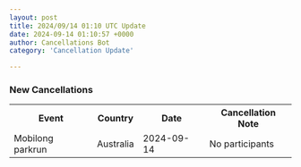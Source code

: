 ```yaml
---
layout: post
title: 2024/09/14 01:10 UTC Update
date: 2024-09-14 01:10:57 +0000
author: Cancellations Bot
category: 'Cancellation Update'

---
```


<h3>New Cancellations</h3>
<div class='hscrollable'>
<table style='width: 100%'>
    <tr>
        <th>Event</th>
        <th>Country</th>
        <th>Date</th>
        <th>Cancellation Note</th>
    </tr>
    <tr>
        <td>Mobilong parkrun</td>
        <td>Australia</td>
        <td>2024-09-14</td>
        <td>No participants</td>
    </tr>
</table>
</div>
